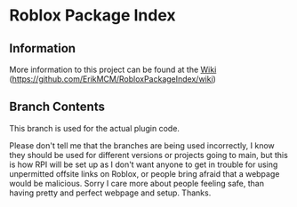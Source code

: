 # Roblox Package Index

## Information
More information to this project can be found at the [Wiki](https://github.com/ErikMCM/RobloxPackageIndex/wiki) (https://github.com/ErikMCM/RobloxPackageIndex/wiki)

## Branch Contents
This branch is used for the actual plugin code.

Please don't tell me that the branches are being used incorrectly, I know they should be used for different versions or projects going to main, but this is how RPI will be set up as I don't want anyone to get in trouble for using unpermitted offsite links on Roblox, or people bring afraid that a webpage would be malicious. Sorry I care more about people feeling safe, than having pretty and perfect webpage and setup. Thanks.
